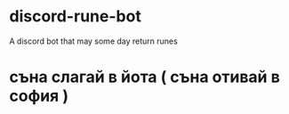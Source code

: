 # discord-rune-bot
A discord bot that may some day return runes

# съна слагай в йота ( съна отивай в софия )
